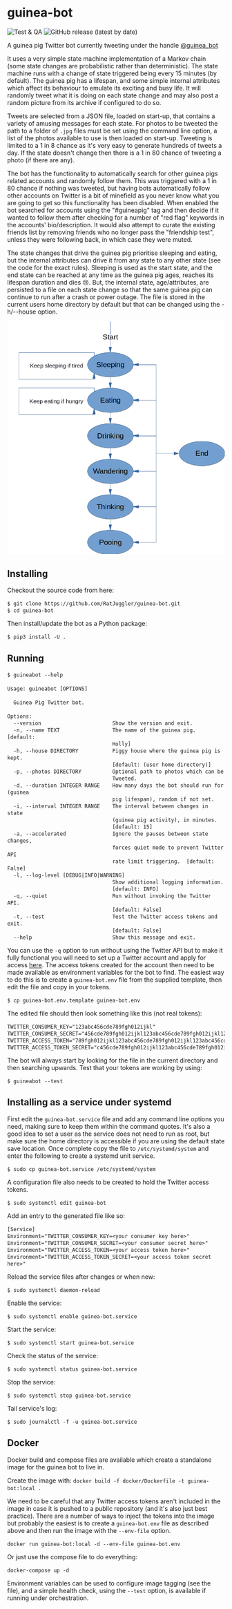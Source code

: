 # guinea-bot

![Test & QA](https://github.com/RatJuggler/guinea-bot/workflows/Test%20&%20QA/badge.svg)
![GitHub release (latest by date)](https://img.shields.io/github/v/release/RatJuggler/guinea-bot)

A guinea pig Twitter bot currently tweeting under the handle [@guinea_bot](https://twitter.com/guinea_bot)

It uses a very simple state machine implementation of a Markov chain (some state changes are probabilistic rather than 
deterministic). The state machine runs with a change of state triggered being every 15 minutes (by default). The guinea pig has a 
lifespan, and some simple internal attributes which affect its behaviour to emulate its exciting and busy life. It will randomly 
tweet what it is doing on each state change and may also post a random picture from its archive if configured to do so. 

Tweets are selected from a JSON file, loaded on start-up, that contains a variety of amusing messages for each state. For photos to
be tweeted the path to a folder of `.jpg` files must be set using the command line option, a list of the photos available to use is 
then loaded on start-up. Tweeting is limited to a 1 in 8 chance as it's very easy to generate hundreds of tweets a day. If the 
state doesn't change then there is a 1 in 80 chance of tweeting a photo (if there are any).

The bot has the functionality to automatically search for other guinea pigs related accounts and randomly follow them. This was 
triggered with a 1 in 80 chance if nothing was tweeted, but having bots automatically follow other accounts on Twitter is a bit of 
minefield as you never know what you are going to get so this functionality has been disabled. When enabled the bot searched for 
accounts using the "#guineapig" tag and then decide if it wanted to follow them after checking for a number of "red flag" keywords 
in the accounts' bio/description. It would also attempt to curate the existing friends list by removing friends who no longer pass 
the "friendship test", unless they were following back, in which case they were muted. 

The state changes that drive the guinea pig prioritise sleeping and eating, but the internal attributes can drive it from any state 
to any other state (see the code for the exact rules). Sleeping is used as the start state, and the end state can be reached at any 
time as the guinea pig ages, reaches its lifespan duration and dies :cry:. But, the internal state, age/attributes, are persisted 
to a file on each state change so that the same guinea pig can continue to run after a crash or power outage. The file is stored in
the current users home directory by default but that can be changed using the -h/--house option.

![Image of Guinea Pig States](https://raw.githubusercontent.com/RatJuggler/guinea-bot/main/gp-states.png)

## Installing

Checkout the source code from here:

    $ git clone https://github.com/RatJuggler/guinea-bot.git
    $ cd guinea-bot

Then install/update the bot as a Python package:

    $ pip3 install -U .

## Running
```
$ guineabot --help

Usage: guineabot [OPTIONS]

  Guinea Pig Twitter bot.

Options:
  --version                       Show the version and exit.
  -n, --name TEXT                 The name of the guinea pig.  [default:
                                  Holly]
  -h, --house DIRECTORY           Piggy house where the guinea pig is kept.
                                  [default: (user home directory)]
  -p, --photos DIRECTORY          Optional path to photos which can be
                                  Tweeted.
  -d, --duration INTEGER RANGE    How many days the bot should run for (guinea
                                  pig lifespan), random if not set.
  -i, --interval INTEGER RANGE    The interval between changes in state
                                  (guinea pig activity), in minutes.
                                  [default: 15]
  -a, --accelerated               Ignore the pauses between state changes,
                                  forces quiet mode to prevent Twitter API
                                  rate limit triggering.  [default: False]
  -l, --log-level [DEBUG|INFO|WARNING]
                                  Show additional logging information.
                                  [default: INFO]
  -q, --quiet                     Run without invoking the Twitter API.
                                  [default: False]
  -t, --test                      Test the Twitter access tokens and exit.
                                  [default: False]
  --help                          Show this message and exit.
```
You can use the `-q` option to run without using the Twitter API but to make it fully functional you will need to set up a Twitter 
account and apply for access [here](https://developer.twitter.com/en/apply-for-access). The access tokens created for the account
then need to be made available as environment variables for the bot to find. The easiest way to do this is to create a 
`guinea-bot.env` file from the supplied template, then edit the file and copy in your tokens. 

    $ cp guinea-bot.env.template guinea-bot.env

The edited file should then look something like this (not real tokens):

    TWITTER_CONSUMER_KEY="123abc456cde789fgh012ijkl"
    TWITTER_CONSUMER_SECRET="456cde789fgh012ijkl123abc456cde789fgh012ijkl123abc"
    TWITTER_ACCESS_TOKEN="789fgh012ijkl123abc456cde789fgh012ijkl123abc456cde"
    TWITTER_ACCESS_TOKEN_SECRET="c456cde789fgh012ijkl123abc456cde789fgh012ijkl"

The bot will always start by looking for the file in the current directory and then searching upwards. Test that your tokens are 
working by using:

    $ guineabot --test

## Installing as a service under systemd

First edit the `guinea-bot.service` file and add any command line options you need, making sure to keep them within the command 
quotes. It's also a good idea to set a user as the service does not need to run as root, but make sure the home directory is 
accessible if you are using the default state save location. Once complete copy the file to `/etc/systemd/system` and enter the 
following to create a systemd unit service. 

    $ sudo cp guinea-bot.service /etc/systemd/system

A configuration file also needs to be created to hold the Twitter access tokens.

    $ sudo systemctl edit guinea-bot

Add an entry to the generated file like so:

    [Service]
    Environment="TWITTER_CONSUMER_KEY=<your consumer key here>"
    Environment="TWITTER_CONSUMER_SECRET=<your consumer secret here>"
    Environment="TWITTER_ACCESS_TOKEN=<your access token here>"
    Environment="TWITTER_ACCESS_TOKEN_SECRET=<your access token secret here>"

Reload the service files after changes or when new:

    $ sudo systemctl daemon-reload

Enable the service:

    $ sudo systemctl enable guinea-bot.service

Start the service:

    $ sudo systemctl start guinea-bot.service

Check the status of the service:

    $ sudo systemctl status guinea-bot.service

Stop the service:

    $ sudo systemctl stop guinea-bot.service

Tail service's log:

    $ sudo journalctl -f -u guinea-bot.service

## Docker

Docker build and compose files are available which create a standalone image for the guinea bot to live in.

Create the image with: `docker build -f docker/Dockerfile -t guinea-bot:local .`

We need to be careful that any Twitter access tokens aren't included in the image in case it is pushed to a public repository (and
it's also just best practice). There are a number of ways to inject the tokens into the image but probably the easiest is to create 
a `guinea-bot.env` file as described above and then run the image with the `--env-file` option.

    docker run guinea-bot:local -d --env-file guinea-bot.env

Or just use the compose file to do everything:

    docker-compose up -d

Environment variables can be used to configure image tagging (see the file), and a simple health check, using the `--test` option,
is available if running under orchestration.
